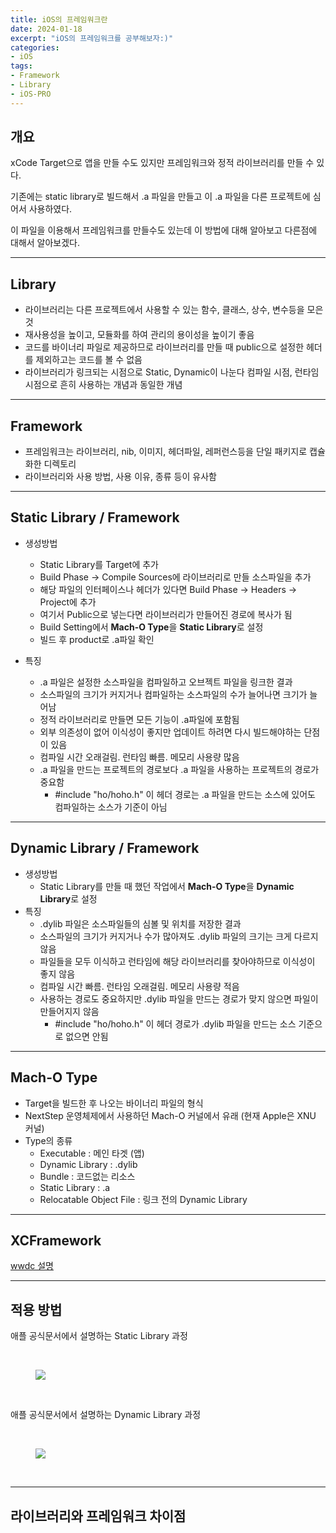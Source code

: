```yaml
---
title: iOS의 프레임워크란
date: 2024-01-18
excerpt: "iOS의 프레임워크를 공부해보자:)"
categories:
- iOS
tags:
- Framework
- Library
- iOS-PRO
---
```




## 개요

xCode Target으로 앱을 만들 수도 있지만 프레임워크와 정적 라이브러리를 만들 수 있다.

기존에는 static library로 빌드해서 .a 파일을 만들고 이 .a 파일을 다른 프로젝트에 심어서 사용하였다.

이 파일을 이용해서 프레임워크를 만들수도 있는데 이 방법에 대해 알아보고 다른점에 대해서 알아보겠다.

---

## Library

-   라이브러리는 다른 프로젝트에서 사용할 수 있는 함수, 클래스, 상수, 변수등을 모은 것
-   재사용성을 높이고, 모듈화를 하여 관리의 용이성을 높이기 좋음
-   코드를 바이너리 파일로 제공하므로 라이브러리를 만들 때 public으로 설정한 헤더를 제외하고는 코드를 볼 수 없음
-   라이브러리가 링크되는 시점으로 Static, Dynamic이 나눈다 컴파일 시점, 런타임 시점으로 흔히 사용하는 개념과 동일한 개념

---

## Framework

-   프레임워크는 라이브러리, nib, 이미지, 헤더파일, 레퍼런스등을 단일 패키지로 캡슐화한 디렉토리
-   라이브러리와 사용 방법, 사용 이유, 종류 등이 유사함

---

## Static Library / Framework

-   생성방법
    -   Static Library를 Target에 추가
    -   Build Phase -> Compile Sources에 라이브러리로 만들 소스파일을 추가
    -   해당 파일의 인터페이스나 헤더가 있다면 Build Phase -> Headers -> Project에 추가
    -   여기서 Public으로 넣는다면 라이브러리가 만들어진 경로에 복사가 됨
    -   Build Setting에서 **Mach-O Type**을 **Static Library**로 설정
    -   빌드 후 product로 .a파일 확인

-   특징
    -   .a 파일은 설정한 소스파일을 컴파일하고 오브젝트 파일을 링크한 결과
    -   소스파일의 크기가 커지거나 컴파일하는 소스파일의 수가 늘어나면 크기가 늘어남
    -   정적 라이브러리로 만들면 모든 기능이 .a파일에 포함됨
    -   외부 의존성이 없어 이식성이 좋지만 업데이트 하려면 다시 빌드해야하는 단점이 있음
    -   컴파일 시간 오래걸림. 런타임 빠름. 메모리 사용량 많음
    -   .a 파일을 만드는 프로젝트의 경로보다 .a 파일을 사용하는 프로젝트의 경로가 중요함  
        -   #include "ho/hoho.h" 이 헤더 경로는 .a 파일을 만드는 소스에 있어도 컴파일하는 소스가 기준이 아님

---

## Dynamic Library / Framework

-   생성방법
    -   Static Library를 만들 때 했던 작업에서 **Mach-O Type**을 **Dynamic Library**로 설정
-   특징
    -   .dylib 파일은 소스파일들의 심볼 및 위치를 저장한 결과
    -   소스파일의 크기가 커지거나 수가 많아져도 .dylib 파일의 크기는 크게 다르지 않음
    -   파일들을 모두 이식하고 런타임에 해당 라이브러리를 찾아야하므로 이식성이 좋지 않음
    -   컴파일 시간 빠름. 런타임 오래걸림. 메모리 사용량 적음
    -   사용하는 경로도 중요하지만 .dylib 파일을 만드는 경로가 맞지 않으면 파일이 만들어지지 않음
        -   #include "ho/hoho.h" 이 헤더 경로가 .dylib 파일을 만드는 소스 기준으로 없으면 안됨

---

## Mach-O Type

-   Target을 빌드한 후 나오는 바이너리 파일의 형식
-   NextStep 운영체제에서 사용하던 Mach-O 커널에서 유래 (현재 Apple은 XNU 커널)
-   Type의 종류
    -   Executable : 메인 타겟 (앱)
    -   Dynamic Library : .dylib
    -   Bundle : 코드없는 리소스
    -   Static Library : .a
    -   Relocatable Object File : 링크 전의 Dynamic Library

---

## XCFramework

[wwdc 설명](https://developer.apple.com/videos/play/wwdc2019/416/)


---

## 적용 방법

애플 공식문서에서 설명하는 Static Library 과정

<br />

<figure>
	<a href="https://github.com/dq-QQQ/dq-QQQ.github.io/assets/79088896/95582d20-6b60-4d21-9dc9-d1ac94c953c2">
		<img src="https://github.com/dq-QQQ/dq-QQQ.github.io/assets/79088896/95582d20-6b60-4d21-9dc9-d1ac94c953c2" class="w8" />
	</a>
</figure>

<br />


애플 공식문서에서 설명하는 Dynamic Library 과정

<br />

<figure>
	<a href="https://github.com/dq-QQQ/dq-QQQ.github.io/assets/79088896/69f06383-bfad-4272-b0c5-b7f1a45e5843">
		<img src="https://github.com/dq-QQQ/dq-QQQ.github.io/assets/79088896/69f06383-bfad-4272-b0c5-b7f1a45e5843" class="w8" />
	</a>
</figure>

<br />




---

## 라이브러리와 프레임워크 차이점